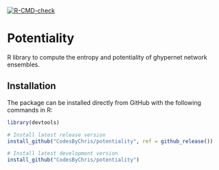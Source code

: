 [![R-CMD-check](https://github.com/CodesByChris/potentiality/actions/workflows/check-release.yaml/badge.svg)](https://github.com/CodesByChris/potentiality/actions/workflows/check-release.yaml)


# Potentiality

R library to compute the entropy and potentiality of ghypernet network ensembles.


## Installation

The package can be installed directly from GitHub with the following commands in R:

```R
library(devtools)

# Install latest release version
install_github("CodesByChris/potentiality", ref = github_release())

# Install latest development version
install_github("CodesByChris/potentiality")
```
